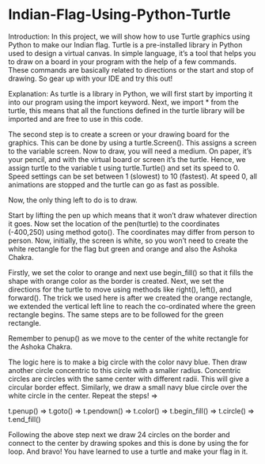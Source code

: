 # Indian-Flag-Using-Python-Turtle
Introduction:
In this project, we will show how to use Turtle graphics using Python to make our Indian flag. Turtle is a pre-installed library in Python used to design a virtual canvas. In simple language, it’s a tool that helps you to draw on a board in your program with the help of a few commands. These commands are basically related to directions or the start and stop of drawing. So gear up with your IDE and try this out!

Explanation:
As turtle is a library in Python, we will first start by importing it into our program using the import keyword. Next, we import * from the turtle, this means that all the functions defined in the turtle library will be imported and are free to use in this code.

The second step is to create a screen or your drawing board for the graphics. This can be done by using a turtle.Screen(). This assigns a screen to the variable screen. Now to draw, you will need a medium. On paper, it’s your pencil, and with the virtual board or screen it’s the turtle. Hence, we assign turtle to the variable t using turtle.Turtle() and set its speed to 0. Speed settings can be set between 1 (slowest) to 10 (fastest). At speed 0, all animations are stopped and the turtle can go as fast as possible.

Now, the only thing left to do is to draw.

Start by lifting the pen up which means that it won’t draw whatever direction it goes. Now set the location of the pen(turtle) to the coordinates (-400,250) using method goto(). The coordinates may differ from person to person. Now, initially, the screen is white, so you won’t need to create the white rectangle for the flag but green and orange and also the Ashoka Chakra.

Firstly, we set the color to orange and next use begin_fill() so that it fills the shape with orange color as the border is created. Next, we set the directions for the turtle to move using methods like right(), left(), and forward(). The trick we used here is after we created the orange rectangle, we extended the vertical left line to reach the co-ordinated where the green rectangle begins. The same steps are to be followed for the green rectangle.

Remember to penup() as we move to the center of the white rectangle for the Ashoka Chakra.

The logic here is to make a big circle with the color navy blue. Then draw another circle concentric to this circle with a smaller radius. Concentric circles are circles with the same center with different radii. This will give a circular border effect. Similarly, we draw a small navy blue circle over the white circle in the center. Repeat the steps! =>

t.penup() => t.goto() => t.pendown() => t.color() => t.begin_fill() => t.circle() => t.end_fill()

Following the above step next we draw 24 circles on the border and connect to the center by drawing spokes and this is done by using the for loop. And bravo! You have learned to use a turtle and make your flag in it.

